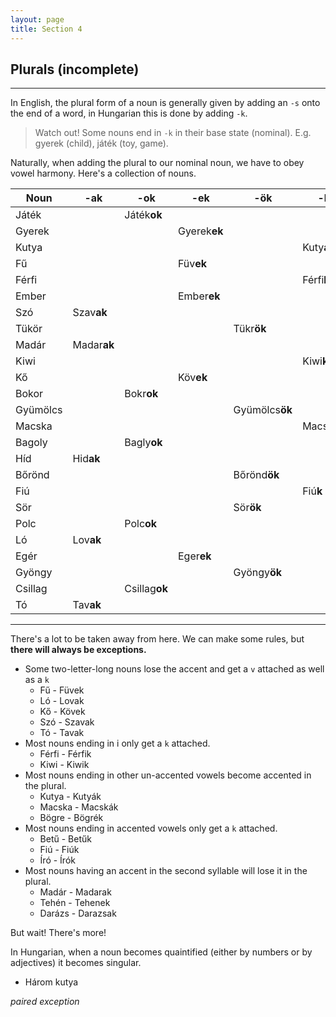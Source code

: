 ```yaml
---
layout: page
title: Section 4
---
```


## Plurals (incomplete)
---

In English, the plural form of a noun is generally given by adding an `-s` onto the end of a word, in Hungarian 
this is done by adding `-k`.

> Watch out! Some nouns end in `-k` in their base state (nominal). E.g. gyerek (child), játék (toy, game).

Naturally, when adding the plural to our nominal noun, we have to obey vowel harmony. Here's a collection of nouns.

| Noun     | -ak         | -ok           | -ek          | -ök            | -k          |
|----------|-------------|---------------|--------------|----------------|-------------|
| Játék    |             | Játék**ok**   |              |                |             |
| Gyerek   |             |               | Gyerek**ek** |                |             |
| Kutya    |             |               |              |                | Kuty**ák**  |
| Fű       |             |               | Füv**ek**    |                |             |
| Férfi    |             |               |              |                | Férfi**k**  |
| Ember    |             |               | Ember**ek**  |                |             |
| Szó      | Szav**ak**  |               |              |                |             |
| Tükör    |             |               |              | Tükr**ök**     |             |
| Madár    | Madar**ak** |               |              |                |             |
| Kiwi     |             |               |              |                | Kiwi**k**   |
| Kő       |             |               | Köv**ek**    |                |             |
| Bokor    |             | Bokr**ok**    |              |                |             |
| Gyümölcs |             |               |              | Gyümölcs**ök** |             |
| Macska   |             |               |              |                | Macsk**ák** |
| Bagoly   |             | Bagly**ok**   |              |                |             |
| Híd      | Hid**ak**   |               |              |                |             |
| Bőrönd   |             |               |              | Bőrönd**ök**   |             |
| Fiú      |             |               |              |                | Fiú**k**    |
| Sör      |             |               |              | Sör**ök**      |             |
| Polc     |             | Polc**ok**    |              |                |             |
| Ló       | Lov**ak**   |               |              |                |             |
| Egér     |             |               | Eger**ek**   |                |             |
| Gyöngy   |             |               |              | Gyöngy**ök**   |             |
| Csillag  |             | Csillag**ok** |              |                |             |
| Tó       | Tav**ak**   |               |              |                |             |

---
There's a lot to be taken away from here. We can make some rules, but **there will always be exceptions.**

* Some two-letter-long nouns lose the accent and get a `v` attached as well as a `k`
  * Fű - Füvek
  * Ló - Lovak
  * Kő - Kövek
  * Szó - Szavak
  * Tó - Tavak
* Most nouns ending in i only get a `k` attached.
  * Férfi - Férfik
  * Kiwi - Kiwik
* Most nouns ending in other un-accented vowels become accented in the plural.
  * Kutya - Kutyák
  * Macska - Macskák
  * Bögre - Bögrék
* Most nouns ending in accented vowels only get a `k` attached.
  * Betű - Betűk
  * Fiú - Fiúk
  * Író - Írók
* Most nouns having an accent in the second syllable will lose it in the plural.
  * Madár - Madarak
  * Tehén - Tehenek
  * Darázs - Darazsak

But wait! There's more!

In Hungarian, when a noun becomes quaintified (either by numbers or by adjectives) it becomes singular.

* Három kutya


*paired exception*

